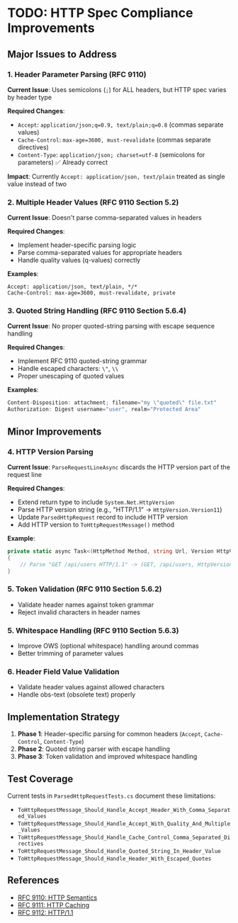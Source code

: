 # TODO: HTTP Spec Compliance Improvements

## Major Issues to Address

### 1. Header Parameter Parsing (RFC 9110)

**Current Issue**: Uses semicolons (`;`) for ALL headers, but HTTP spec varies
by header type

**Required Changes**:

- `Accept`: `application/json;q=0.9, text/plain;q=0.8` (commas separate values)
- `Cache-Control`: `max-age=3600, must-revalidate` (commas separate directives)
- `Content-Type`: `application/json; charset=utf-8` (semicolons for parameters)
  ✅ Already correct

**Impact**: Currently `Accept: application/json, text/plain` treated as single
value instead of two

### 2. Multiple Header Values (RFC 9110 Section 5.2)

**Current Issue**: Doesn't parse comma-separated values in headers

**Required Changes**:

- Implement header-specific parsing logic
- Parse comma-separated values for appropriate headers
- Handle quality values (q-values) correctly

**Examples**:

```http
Accept: application/json, text/plain, */*
Cache-Control: max-age=3600, must-revalidate, private
```

### 3. Quoted String Handling (RFC 9110 Section 5.6.4)

**Current Issue**: No proper quoted-string parsing with escape sequence handling

**Required Changes**:

- Implement RFC 9110 quoted-string grammar
- Handle escaped characters: `\"`, `\\`
- Proper unescaping of quoted values

**Examples**:

```csharp
Content-Disposition: attachment; filename="my \"quoted\" file.txt"
Authorization: Digest username="user", realm="Protected Area"
```

## Minor Improvements

### 4. HTTP Version Parsing

**Current Issue**: `ParseRequestLineAsync` discards the HTTP version part of the
request line

**Required Changes**:

- Extend return type to include `System.Net.HttpVersion`
- Parse HTTP version string (e.g., "HTTP/1.1" -> `HttpVersion.Version11`)
- Update `ParsedHttpRequest` record to include HTTP version
- Add HTTP version to `ToHttpRequestMessage()` method

**Example**:

```csharp
private static async Task<(HttpMethod Method, string Url, Version HttpVersion)> ParseRequestLineAsync(StreamReader reader)
{
    // Parse "GET /api/users HTTP/1.1" -> (GET, /api/users, HttpVersion.Version11)
}
```

### 5. Token Validation (RFC 9110 Section 5.6.2)

- Validate header names against token grammar
- Reject invalid characters in header names

### 5. Whitespace Handling (RFC 9110 Section 5.6.3)

- Improve OWS (optional whitespace) handling around commas
- Better trimming of parameter values

### 6. Header Field Value Validation

- Validate header values against allowed characters
- Handle obs-text (obsolete text) properly

## Implementation Strategy

1. **Phase 1**: Header-specific parsing for common headers (`Accept`,
   `Cache-Control`, `Content-Type`)
2. **Phase 2**: Quoted string parser with escape handling
3. **Phase 3**: Token validation and improved whitespace handling

## Test Coverage

Current tests in `ParsedHttpRequestTests.cs` document these limitations:

- `ToHttpRequestMessage_Should_Handle_Accept_Header_With_Comma_Separated_Values`
- `ToHttpRequestMessage_Should_Handle_Accept_With_Quality_And_Multiple_Values`
- `ToHttpRequestMessage_Should_Handle_Cache_Control_Comma_Separated_Directives`
- `ToHttpRequestMessage_Should_Handle_Quoted_String_In_Header_Value`
- `ToHttpRequestMessage_Should_Handle_Header_With_Escaped_Quotes`

## References

- [RFC 9110: HTTP Semantics](https://tools.ietf.org/html/rfc9110)
- [RFC 9111: HTTP Caching](https://tools.ietf.org/html/rfc9111)
- [RFC 9112: HTTP/1.1](https://tools.ietf.org/html/rfc9112)
